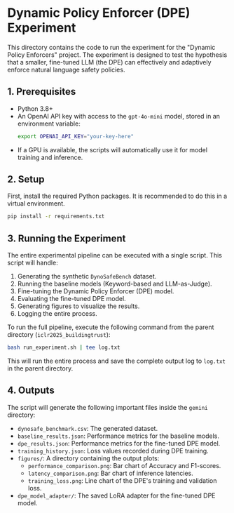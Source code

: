# Dynamic Policy Enforcer (DPE) Experiment

This directory contains the code to run the experiment for the "Dynamic Policy Enforcers" project. The experiment is designed to test the hypothesis that a smaller, fine-tuned LLM (the DPE) can effectively and adaptively enforce natural language safety policies.

## 1. Prerequisites

- Python 3.8+
- An OpenAI API key with access to the `gpt-4o-mini` model, stored in an environment variable:
  ```bash
  export OPENAI_API_KEY="your-key-here"
  ```
- If a GPU is available, the scripts will automatically use it for model training and inference.

## 2. Setup

First, install the required Python packages. It is recommended to do this in a virtual environment.

```bash
pip install -r requirements.txt
```

## 3. Running the Experiment

The entire experimental pipeline can be executed with a single script. This script will handle:
1.  Generating the synthetic `DynoSafeBench` dataset.
2.  Running the baseline models (Keyword-based and LLM-as-Judge).
3.  Fine-tuning the Dynamic Policy Enforcer (DPE) model.
4.  Evaluating the fine-tuned DPE model.
5.  Generating figures to visualize the results.
6.  Logging the entire process.

To run the full pipeline, execute the following command from the parent directory (`iclr2025_buildingtrust`):

```bash
bash run_experiment.sh | tee log.txt
```

This will run the entire process and save the complete output log to `log.txt` in the parent directory.

## 4. Outputs

The script will generate the following important files inside the `gemini` directory:

- `dynosafe_benchmark.csv`: The generated dataset.
- `baseline_results.json`: Performance metrics for the baseline models.
- `dpe_results.json`: Performance metrics for the fine-tuned DPE model.
- `training_history.json`: Loss values recorded during DPE training.
- `figures/`: A directory containing the output plots:
    - `performance_comparison.png`: Bar chart of Accuracy and F1-scores.
    - `latency_comparison.png`: Bar chart of inference latencies.
    - `training_loss.png`: Line chart of the DPE's training and validation loss.
- `dpe_model_adapter/`: The saved LoRA adapter for the fine-tuned DPE model.
